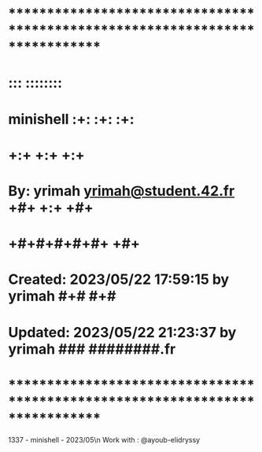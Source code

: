 # **************************************************************************** #
#                                                                              #
#                                                         :::      ::::::::    #
#    minishell                                          :+:      :+:    :+:    #
#                                                     +:+ +:+         +:+      #
#    By: yrimah <yrimah@student.42.fr>              +#+  +:+       +#+         #
#                                                 +#+#+#+#+#+   +#+            #
#    Created: 2023/05/22 17:59:15 by yrimah            #+#    #+#              #
#    Updated: 2023/05/22 21:23:37 by yrimah           ###   ########.fr        #
#                                                                              #
# **************************************************************************** #

1337 - minishell - 2023/05\n
Work with : @ayoub-elidryssy
